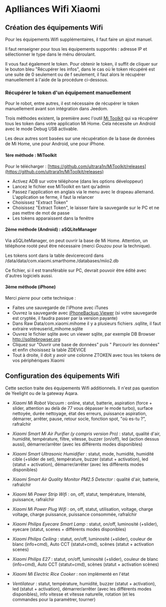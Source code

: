 # Aplliances Wifi Xiaomi

## Création des équipements Wifi

Pour les équipements Wifi supplémentaires, il faut faire un ajout manuel.

Il faut renseigner pour tous les équipements supportés : adresse IP et sélectionner le type dans le ménu déroulant.

Il vous faut également le token. Pour obtenir le token, il suffit de cliquer sur le bouton bleu "Récupérer les infos", dans le cas où le token récupéré est une suite de 0 seulement ou de f seulement, il faut alors le récupérer manuellement à l'aide de la procédure ci-dessous.

### Récupérer le token d'un équipement manuellement

Pour le robot, entre autres, il est nécessaire de récupérer le token manuellement avant son intégration dans Jeedom.

Trois méthodes existent, la première avec l'outil [Mi Toolkit](https://github.com/ultrara1n/MiToolkit) qui va récupérer tous les token dans votre application Mi Home. Cela nécessite un Android avec le mode Debug USB activable.

Les deux autres sont basées sur une récupération de la base de données de Mi Home, une pour Android, une pour iPhone.

#### 1ère méthode : MiToolkit

Pour le télécharger : [https://github.com/ultrara1n/MiToolkit/releases](https://github.com/ultrara1n/MiToolkit/releases)

* Activez ADB sur votre téléphone (dans les options développeur)
* Lancez le fichier exe MiToolkit en tant qu'admin
* Passez l'application en anglais via le menu avec le drapeau allemand. L'application se ferme, il faut la relancer
* Choisissez "Extract Token"
* Choisissez "Extract Token", le laisser faire la sauvegarde sur le PC et ne pas mettre de mot de passe
* Les tokens apparaissent dans la fenêtre

#### 2ème méthode (Android) : aSQLiteManager

Via aSQLiteManager, on peut ouvrir la base de Mi Home. Attention, un téléphone rooté peut être nécessaire (merci _Gouzou_ pour la technique).

Les tokens sont dans la table devicerecord dans /data/data/com.xiaomi.smarthome./databases/miio2.db

Ce fichier, si il est transférable sur PC, devrait pouvoir être édité avec d'autres logiciels aussi.

#### 3ème méthode (iPhone)

Merci _pierre_ pour cette technique :

* Faites une sauvegarde de l'iPhone avec iTunes
* Ouvrez la sauvegarde avec [iPhoneBackup Viewer](http://www.imactools.com/iphonebackupviewer/) (si votre sauvegarde est cryptée, il faudra passer par la version payante)
* Dans Raw Data/com.xiaomi.mihome il y a plusieurs fichiers .sqllite, il faut extraire votreuserid_mihome.sqlite
* Ouvrez le fichier sqlite avec un viewer sqlite, par exemple DB Browser http://sqlitebrowser.org
* Cliquez sur "Ouvrir une base de données" puis " Parcourir les données" et enfin choisissez la table ZDEVICE
* Tout à droite, il doit y avoir une colonne ZTOKEN avec tous les tokens de vos périphériques Xiaomi

## Configuration des équipements Wifi

Cette section traite des équipements Wifi additionnels. Il n'est pas question de Yeelight ou de la gateway Aqara.

* *Xiaomi Mi Robot Vacuum* : online, statut, batterie, aspiration (force + slider, attention au delà de 77 vous dépasser le mode turbo), surface nettoyée, durée nettoyage, état des erreurs, puissance aspiration, démarrer, arrêter, pause, retour socle, fonction spot, "où es-tu ?", rafraîchir

* *Xiaomi Smart Mi Air Purifier (y compris version Pro)* : statut, qualité d'air, humidité, température, filtre, vitesse, buzzer (on/off), led (action dessus aussi), démarrer/arrêter (avec les différents modes disponibles)

* *Xiaomi Smart Ultrasonic Humidifier* : statut, mode, humidité, humidité cible (+slider de set), température, buzzer (statut + activation), led (statut + activation), démarrer/arrêter (avec les différents modes disponibles)

* *Xiaomi Smart Air Quality Monitor PM2.5 Detector* : qualité d'air, batterie, rafraîchir

* *Xiaomi Mi Power Strip Wifi* : on, off, statut, température, Intensité, puissance, rafraîchir

* *Xiaomi Mi Power Plug Wifi* : on, off, statut, utilisation, voltage, charge voltage, charge puissance, puissance consommée, rafraîchir

* *Xiaomi Philips Eyecare Smart Lamp* : statut, on/off, luminosité (+slider), eyecare (statut, scenes + différents modes disponibles)

* *Xiaomi Philips Ceiling* : statut, on/off, luminosité (+slider), couleur de blanc (info+cmd), Auto CCT (statut+cmd), scènes (statut + activation scenes)

* *Xiaomi Philips E27* : statut, on/off, luminosité (+slider), couleur de blanc (info+cmd), Auto CCT (statut+cmd), scènes (statut + activation scènes)

* *Xiaomi Mi Electric Rice Cooker* : non implémenté en l'état

* *Ventilateur* : statut, température, humidité, buzzer (statut + activation), led (statut + activation), démarrer/arrêter (avec les différents modes disponibles), info vitesse et vitesse naturelle, rotation (et les commandes pour la paramétrer, tourner)
